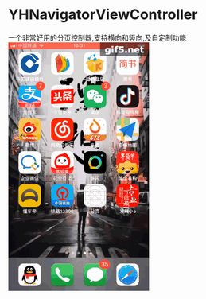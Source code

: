 # YHNavigatorViewController
一个非常好用的分页控制器,支持横向和竖向,及自定制功能
![功能展示图](https://github.com/yuhechuan/YHNavigatorViewController/blob/master/YHNavigatorViewController/gif5新文件.gif)

